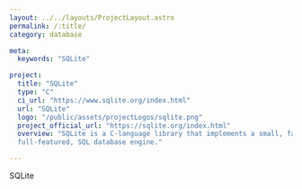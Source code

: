 ```yaml
---
layout: ../../layouts/ProjectLayout.astro
permalink: /:title/
category: database

meta:
  keywords: "SQLite"

project:
  title: "SQLite"
  type: "C"
  ci_url: "https://www.sqlite.org/index.html"
  url: "SQLite"
  logo: "/public/assets/projectLogos/sqlite.png"
  project_official_url: "https://sqlite.org/index.html"
  overview: "SQLite is a C-language library that implements a small, fast, self-contained, high-reliability,
  full-featured, SQL database engine."

---
```


<p>SQLite</p>
